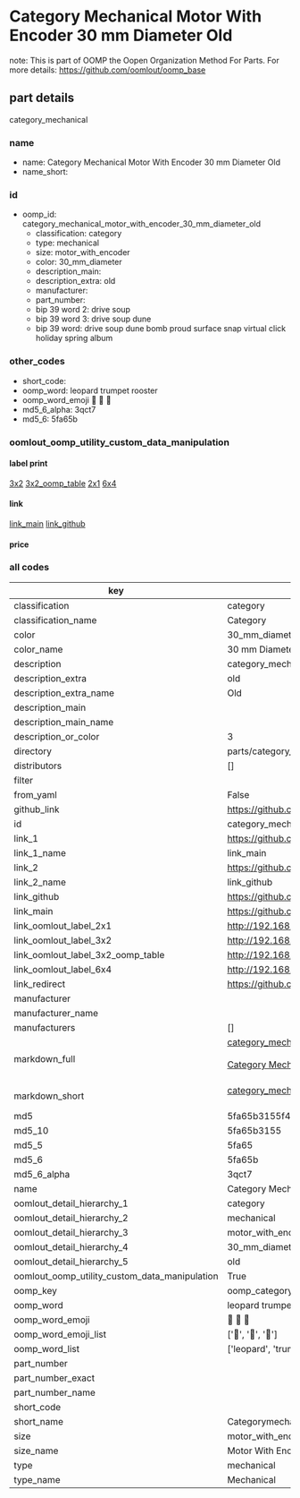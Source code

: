 # Category Mechanical Motor With Encoder 30 mm Diameter Old  

note: This is part of OOMP the Oopen Organization Method For Parts. For more details: https://github.com/oomlout/oomp_base

##  part details
  



category_mechanical



### name
* name: Category Mechanical Motor With Encoder 30 mm Diameter Old
* name_short: 
### id
* oomp_id: category_mechanical_motor_with_encoder_30_mm_diameter_old
  * classification: category
  * type: mechanical
  * size: motor_with_encoder
  * color: 30_mm_diameter
  * description_main: 
  * description_extra: old
  * manufacturer: 
  * part_number: 
  * bip 39 word 2: drive soup
  * bip 39 word 3: drive soup dune
  * bip 39 word: drive soup dune bomb proud surface snap virtual click holiday spring album

### other_codes
* short_code: 
* oomp_word: leopard trumpet rooster
* oomp_word_emoji :leopard: :trumpet: :rooster:
* md5_6_alpha: 3qct7
* md5_6: 5fa65b






### oomlout_oomp_utility_custom_data_manipulation
#### label print
[3x2](http://192.168.1.245:1112/?label=oomp%203qct7)
[3x2_oomp_table](http://192.168.1.108:1112/?label=oomp%203qct7)
[2x1](http://192.168.1.242:1112/?label=oomp%203qct7)
[6x4](http://192.168.1.55:1112/?label=oomp%203qct7)    

#### link

[link_main](https://github.com/oomlout/oomlout_oomp_version_1_messy/tree/main/parts/category_mechanical_motor_with_encoder_30_mm_diameter_old) [link_github](https://github.com/oomlout/oomlout_oomp_version_1_messy/tree/main/parts/category_mechanical_motor_with_encoder_30_mm_diameter_old)                             

#### price







### all codes 
| key | value |  
| --- | --- |  
| classification | category |  
| classification_name | Category |  
| color | 30_mm_diameter |  
| color_name | 30 mm Diameter |  
| description | category_mechanical |  
| description_extra | old |  
| description_extra_name | Old |  
| description_main |  |  
| description_main_name |  |  
| description_or_color | 3  |  
| directory | parts/category_mechanical_motor_with_encoder_30_mm_diameter_old |  
| distributors | [] |  
| filter |  |  
| from_yaml | False |  
| github_link | https://github.com/oomlout/oomlout_oomp_part_src/tree/main/parts/category_mechanical_motor_with_encoder_30_mm_diameter_old |  
| id | category_mechanical_motor_with_encoder_30_mm_diameter_old |  
| link_1 | https://github.com/oomlout/oomlout_oomp_version_1_messy/tree/main/parts/category_mechanical_motor_with_encoder_30_mm_diameter_old |  
| link_1_name | link_main |  
| link_2 | https://github.com/oomlout/oomlout_oomp_version_1_messy/tree/main/parts/category_mechanical_motor_with_encoder_30_mm_diameter_old |  
| link_2_name | link_github |  
| link_github | https://github.com/oomlout/oomlout_oomp_version_1_messy/tree/main/parts/category_mechanical_motor_with_encoder_30_mm_diameter_old |  
| link_main | https://github.com/oomlout/oomlout_oomp_version_1_messy/tree/main/parts/category_mechanical_motor_with_encoder_30_mm_diameter_old |  
| link_oomlout_label_2x1 | http://192.168.1.242:1112/?label=oomp%203qct7 |  
| link_oomlout_label_3x2 | http://192.168.1.245:1112/?label=oomp%203qct7 |  
| link_oomlout_label_3x2_oomp_table | http://192.168.1.108:1112/?label=oomp%203qct7 |  
| link_oomlout_label_6x4 | http://192.168.1.55:1112/?label=oomp%203qct7 |  
| link_redirect | https://github.com/oomlout/oomlout_oomp_version_1_messy/tree/main/parts/category_mechanical_motor_with_encoder_30_mm_diameter_old |  
| manufacturer |  |  
| manufacturer_name |  |  
| manufacturers | [] |  
| markdown_full | [category_mechanical_motor_with_encoder_30_mm_diameter_old](none)<br>[](none)<br>[Category Mechanical Motor With Encoder 30 Mm Diameter Old](none)<br><br> |  
| markdown_short | [category_mechanical_motor_with_encoder_30_mm_diameter_old](none)<br><br> |  
| md5 | 5fa65b3155f479ab68d661928833fa1a |  
| md5_10 | 5fa65b3155 |  
| md5_5 | 5fa65 |  
| md5_6 | 5fa65b |  
| md5_6_alpha | 3qct7 |  
| name | Category Mechanical Motor With Encoder 30 mm Diameter Old |  
| oomlout_detail_hierarchy_1 | category |  
| oomlout_detail_hierarchy_2 | mechanical |  
| oomlout_detail_hierarchy_3 | motor_with_encoder |  
| oomlout_detail_hierarchy_4 | 30_mm_diameter |  
| oomlout_detail_hierarchy_5 | old |  
| oomlout_oomp_utility_custom_data_manipulation | True |  
| oomp_key | oomp_category_mechanical_motor_with_encoder_30_mm_diameter_old |  
| oomp_word | leopard trumpet rooster |  
| oomp_word_emoji | :leopard: :trumpet: :rooster: |  
| oomp_word_emoji_list | [':leopard:', ':trumpet:', ':rooster:'] |  
| oomp_word_list | ['leopard', 'trumpet', 'rooster'] |  
| part_number |  |  
| part_number_exact |  |  
| part_number_name |  |  
| short_code |  |  
| short_name | Categorymechanical |  
| size | motor_with_encoder |  
| size_name | Motor With Encoder |  
| type | mechanical |  
| type_name | Mechanical |  
